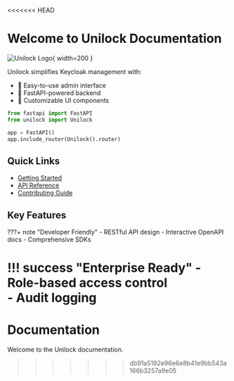 <<<<<<< HEAD
# Welcome to Unilock Documentation

![Unilock Logo](img/logo.png){ width=200 }

Unilock simplifies Keycloak management with:
- 🔐 Easy-to-use admin interface  
- 🚀 FastAPI-powered backend
- 🎨 Customizable UI components

```python
from fastapi import FastAPI
from unilock import Unilock

app = FastAPI()
app.include_router(Unilock().router)
```

## Quick Links

- [Getting Started](dev/setup.md)
- [API Reference](api/auth.md)
- [Contributing Guide](../CONTRIBUTING.md)

## Key Features

???+ note "Developer Friendly"
    - RESTful API design
    - Interactive OpenAPI docs
    - Comprehensive SDKs

!!! success "Enterprise Ready"
    - Role-based access control  
    - Audit logging
=======
# Documentation

Welcome to the Unilock documentation.
>>>>>>> db91a5192e96e6e8b41e9bb543a166b3257a9e05
